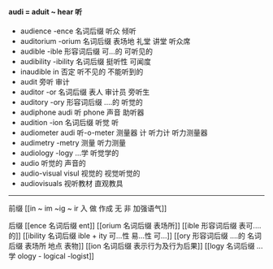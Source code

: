 #### audi = aduit ~ hear 听
- audience -ence 名词后缀 听众 倾听
- auditorium -orium 名词后缀 表场地  礼堂 讲堂 听众席
- audible -ible 形容词后缀 可...的 可听见的
- audibility -ibility 名词后缀 挺听性 可闻度
- inaudible  in 否定 听不见的 不能听到的
- audit 旁听 审计
- auditor -or 名词后缀 表人 审计员 旁听生
- auditory -ory 形容词后缀 ....的 听觉的
- audiphone audi 听   phone 声音 助听器
- audition -ion 名词后缀 听觉  听
- audiometer audi 听-o-meter 测量器 计  听力计 听力测量器 
- audimetry -metry 测量 听力测量
- audiology -logy ...学 听觉学的 
- audio 听觉的  声音的
- audio-visual visul 视觉的  视觉听觉的
- audiovisuals 视听教材 直观教具

---
前缀
[[in  ~ im ~ig ~ ir 入 做 作成  无 非 加强语气]]

后缀
[[ence 名词后缀  ent]]
[[orium 名词后缀 表场所]]
[[ible 形容词后缀 表可....的]]
[[ibility 名词后缀  ible + ity   可...性  易...性 可...]]
[[ory 形容词后缀 ....的 名词后缀 表场所 地点 表物]]
[[ion  名词后缀 表示行为及行为后果]]
[[logy 名词后缀   ...学 ology - logical -logist]]